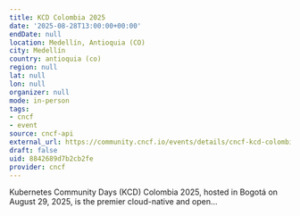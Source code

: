 ```yaml
---
title: KCD Colombia 2025
date: '2025-08-28T13:00:00+00:00'
endDate: null
location: Medellín, Antioquia (CO)
city: Medellín
country: antioquia (co)
region: null
lat: null
lon: null
organizer: null
mode: in-person
tags:
- cncf
- event
source: cncf-api
external_url: https://community.cncf.io/events/details/cncf-kcd-colombia-presents-kcd-colombia-2025/
draft: false
uid: 8842689d7b2cb2fe
provider: cncf
---
```

Kubernetes Community Days (KCD) Colombia 2025, hosted in Bogotá on August 29, 2025, is the premier cloud-native and open...
